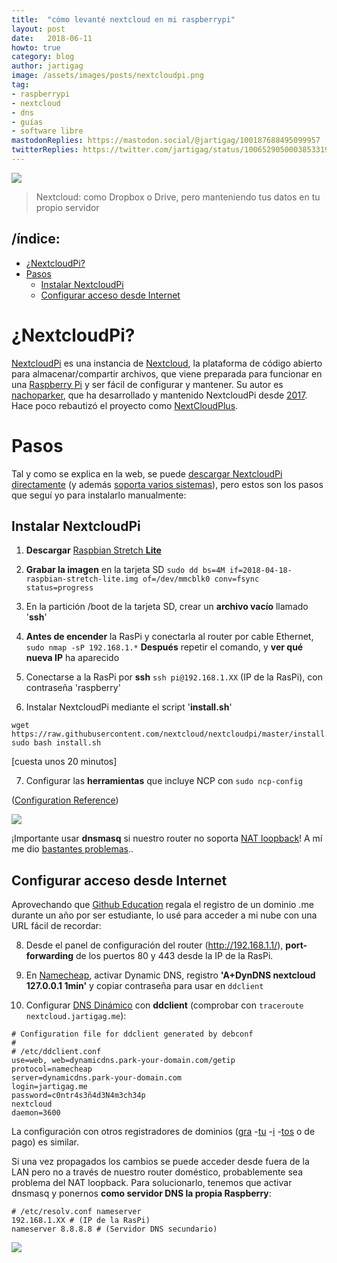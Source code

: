 ```yaml
---
title:  "cómo levanté nextcloud en mi raspberrypi"
layout: post
date:   2018-06-11
howto: true
category: blog
author: jartigag
image: /assets/images/posts/nextcloudpi.png
tag:
- raspberrypi
- nextcloud
- dns
- guías
- software libre
mastodonReplies: https://mastodon.social/@jartigag/100187688495099957
twitterReplies: https://twitter.com/jartigag/status/1006529050003853319
---
```


![]({{site.baseurl}}/assets/images/posts/nextcloudpi.png)  
> Nextcloud: como Dropbox o Drive, pero manteniendo tus datos en tu propio servidor

## /índice:

- [¿NextcloudPi?](#nextcloudpi)
- [Pasos](#pasos)
  - [Instalar NextcloudPi](#instalar-nextcloudpi)
  - [Configurar acceso desde Internet](#configurar-acceso-desde-internet)

# ¿NextcloudPi?

[NextcloudPi](https://ownyourbits.com/nextcloudpi/) es una instancia de [Nextcloud](https://nextcloud.com/), la plataforma de código abierto para
almacenar/compartir archivos, que viene preparada para funcionar en una [Raspberry Pi](https://www.raspberrypi.org/) y ser fácil de configurar y
mantener. Su autor es [nachoparker](https://github.com/nachoparker), que ha desarrollado y mantenido NextcloudPi desde
[2017](https://ownyourbits.com/2017/02/13/nextcloud-ready-raspberry-pi-image/). Hace poco rebautizó el proyecto como
[NextCloudPlus](https://ownyourbits.com/2018/04/21/nextcloudpi-renamed-to-nextcloudplus-gets-a-new-website-improved-ncp-web-docker-languages-and-more/).

# Pasos

Tal y como se explica en la web, se puede [descargar NextcloudPi directamente](https://ownyourbits.com/downloads/) (y además [soporta varios
sistemas](https://ownyourbits.com/nextcloudpi/#supported_systems)), pero estos son los pasos que seguí yo para instalarlo manualmente:

## Instalar NextcloudPi

1. **Descargar** [Raspbian Stretch **Lite**](https://www.raspberrypi.org/downloads/raspbian/)

2. **Grabar la imagen** en la tarjeta SD  `sudo dd bs=4M if=2018-04-18-raspbian-stretch-lite.img of=/dev/mmcblk0 conv=fsync status=progress`

3. En la partición /boot de la tarjeta SD, crear un **archivo vacío** llamado '**ssh**'

4. **Antes de encender** la RasPi y conectarla al router por cable Ethernet,  `sudo nmap -sP 192.168.1.*`  **Después** repetir el comando, y **ver
qué nueva IP** ha aparecido

5. Conectarse a la RasPi por **ssh** `ssh pi@192.168.1.XX` (IP de la RasPi), con contraseña 'raspberry'

6. Instalar NextcloudPi mediante el script '**install.sh**'
```
wget https://raw.githubusercontent.com/nextcloud/nextcloudpi/master/install.sh
sudo bash install.sh
```
[cuesta unos 20 minutos]

7. Configurar las **herramientas** que incluye NCP con `sudo ncp-config`

([Configuration Reference](https://github.com/nextcloud/nextcloudpi/wiki/Configuration-Reference))

![]({{site.baseurl}}/assets/images/posts/ncp-config.png)

¡Importante usar **dnsmasq** si nuestro router no soporta [NAT
 loopback](https://ownyourbits.com/2017/03/09/dnsmasq-as-dns-cache-server-for-nextcloudpi-and-raspbian/)!
 A mí me dio [bastantes problemas](https://twitter.com/jartigag/status/1006150496355278848)..

## Configurar acceso desde Internet

Aprovechando que [Github Education](https://education.github.com/pack/) regala el registro de un dominio .me durante un año por ser estudiante, lo
usé para acceder a mi nube con una URL fácil de recordar:

8. Desde el panel de configuración del router (http://192.168.1.1/), **port-forwarding** de los puertos 80 y 443 desde la IP de la RasPi.

9. En [Namecheap](https://www.namecheap.com/), activar Dynamic DNS, registro **'A+DynDNS nextcloud 127.0.0.1 1min'** y copiar contraseña para usar en
`ddclient`

10. Configurar [DNS Dinámico](https://www.namecheap.com/support/knowledgebase/article.aspx/583/11/how-do-i-configure-ddclient) con **ddclient**
(comprobar con `traceroute nextcloud.jartigag.me`):

```
# Configuration file for ddclient generated by debconf
#
# /etc/ddclient.conf
use=web, web=dynamicdns.park-your-domain.com/getip
protocol=namecheap
server=dynamicdns.park-your-domain.com
login=jartigag.me
password=c0ntr4s3ñ4d3N4m3ch34p
nextcloud
daemon=3600
```

La configuración con otros registradores de dominios
([gra](https://ownyourbits.com/2017/03/05/dynamic-dns-for-raspbian-with-no-ip-org-installer/)
-[tu](https://ownyourbits.com/2017/09/05/nextcloudpi-gets-freedns-better-automount-notifications-samba-and-web-improvements/)
-[i](https://ownyourbits.com/2017/09/29/nextcloudpi-updated-to-nc-12-0-3-brings-wizard-duckdns-and-more/)
-[tos](https://ownyourbits.com/2017/11/12/nextcloudpi-gets-new-look-and-feel-redis-spdns-support-berryboot-support-debian-installer-and-more/)
 o de pago) es similar.

Si una vez propagados los cambios se puede acceder desde fuera de la LAN pero no a través de nuestro router doméstico, probablemente sea problema del
NAT loopback. Para solucionarlo, tenemos que activar dnsmasq y ponernos **como servidor DNS la propia Raspberry**:
```
# /etc/resolv.conf nameserver
192.168.1.XX # (IP de la RasPi)
nameserver 8.8.8.8 # (Servidor DNS secundario)
```

![]({{site.baseurl}}/assets/images/posts/nextcloud-jartigag.png)
